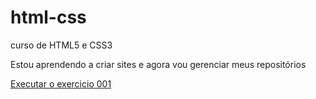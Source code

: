# html-css
 curso de HTML5 e CSS3

 Estou aprendendo a criar sites e agora vou gerenciar meus repositórios

 <a href=" https://gabriel-liszt.github.io/html-css/exercicios/ex001/index.html">Executar o exercicio 001</a>